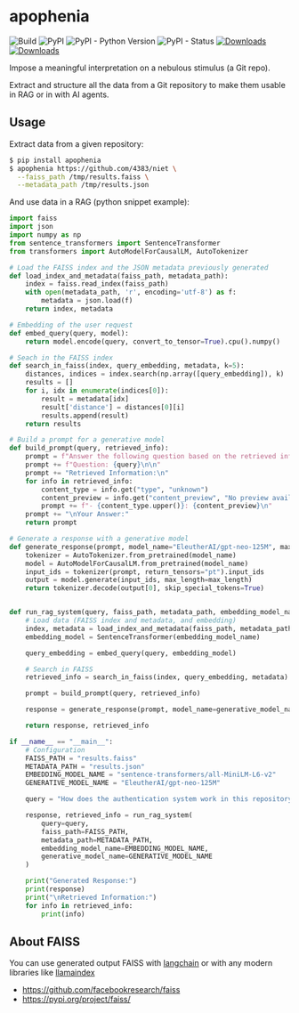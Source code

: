 # apophenia

![Build](https://github.com/4383/apophenia/actions/workflows/main.yml/badge.svg)
![PyPI](https://img.shields.io/pypi/v/apophenia.svg)
![PyPI - Python Version](https://img.shields.io/pypi/pyversions/apophenia.svg)
![PyPI - Status](https://img.shields.io/pypi/status/apophenia.svg)
[![Downloads](https://pepy.tech/badge/apophenia)](https://pepy.tech/project/apophenia)
[![Downloads](https://pepy.tech/badge/apophenia/month)](https://pepy.tech/project/apophenia/month)

Impose a meaningful interpretation on a nebulous stimulus (a Git repo).

Extract and structure all the data from a Git repository to make them usable
in RAG or in with AI agents.

## Usage

Extract data from a given repository:

```bash
$ pip install apophenia
$ apophenia https://github.com/4383/niet \
  --faiss_path /tmp/results.faiss \
  --metadata_path /tmp/results.json
```

And use data in a RAG (python snippet example):

```python
import faiss
import json
import numpy as np
from sentence_transformers import SentenceTransformer
from transformers import AutoModelForCausalLM, AutoTokenizer

# Load the FAISS index and the JSON metadata previously generated
def load_index_and_metadata(faiss_path, metadata_path):
    index = faiss.read_index(faiss_path)
    with open(metadata_path, 'r', encoding='utf-8') as f:
        metadata = json.load(f)
    return index, metadata

# Embedding of the user request
def embed_query(query, model):
    return model.encode(query, convert_to_tensor=True).cpu().numpy()

# Seach in the FAISS index
def search_in_faiss(index, query_embedding, metadata, k=5):
    distances, indices = index.search(np.array([query_embedding]), k)
    results = []
    for i, idx in enumerate(indices[0]):
        result = metadata[idx]
        result['distance'] = distances[0][i]
        results.append(result)
    return results

# Build a prompt for a generative model
def build_prompt(query, retrieved_info):
    prompt = f"Answer the following question based on the retrieved information:\n\n"
    prompt += f"Question: {query}\n\n"
    prompt += "Retrieved Information:\n"
    for info in retrieved_info:
        content_type = info.get("type", "unknown")
        content_preview = info.get("content_preview", "No preview available")
        prompt += f"- {content_type.upper()}: {content_preview}\n"
    prompt += "\nYour Answer:"
    return prompt

# Generate a response with a generative model
def generate_response(prompt, model_name="EleutherAI/gpt-neo-125M", max_length=200):
    tokenizer = AutoTokenizer.from_pretrained(model_name)
    model = AutoModelForCausalLM.from_pretrained(model_name)
    input_ids = tokenizer(prompt, return_tensors="pt").input_ids
    output = model.generate(input_ids, max_length=max_length)
    return tokenizer.decode(output[0], skip_special_tokens=True)


def run_rag_system(query, faiss_path, metadata_path, embedding_model_name, generative_model_name):
    # Load data (FAISS index and metadata, and embedding)
    index, metadata = load_index_and_metadata(faiss_path, metadata_path)
    embedding_model = SentenceTransformer(embedding_model_name)

    query_embedding = embed_query(query, embedding_model)

    # Search in FAISS
    retrieved_info = search_in_faiss(index, query_embedding, metadata)

    prompt = build_prompt(query, retrieved_info)

    response = generate_response(prompt, model_name=generative_model_name)

    return response, retrieved_info

if __name__ == "__main__":
    # Configuration
    FAISS_PATH = "results.faiss"
    METADATA_PATH = "results.json"
    EMBEDDING_MODEL_NAME = "sentence-transformers/all-MiniLM-L6-v2"
    GENERATIVE_MODEL_NAME = "EleutherAI/gpt-neo-125M"

    query = "How does the authentication system work in this repository?"

    response, retrieved_info = run_rag_system(
        query=query,
        faiss_path=FAISS_PATH,
        metadata_path=METADATA_PATH,
        embedding_model_name=EMBEDDING_MODEL_NAME,
        generative_model_name=GENERATIVE_MODEL_NAME
    )

    print("Generated Response:")
    print(response)
    print("\nRetrieved Information:")
    for info in retrieved_info:
        print(info)
```

## About FAISS

You can use generated output FAISS with [langchain](
https://python.langchain.com/docs/integrations/vectorstores/faiss/)
or with any modern libraries like [llamaindex](
https://docs.llamaindex.ai/en/stable/api_reference/storage/vector_store/faiss/)

- https://github.com/facebookresearch/faiss
- https://pypi.org/project/faiss/
